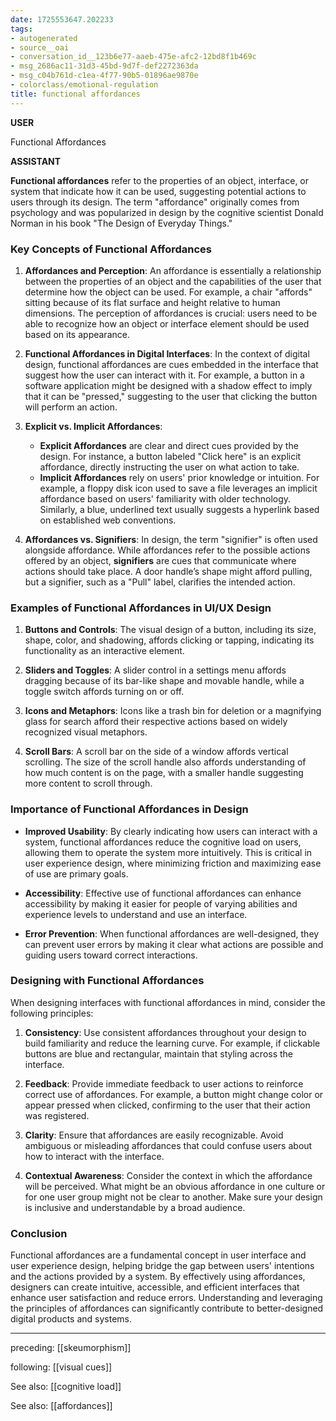 ```yaml
---
date: 1725553647.202233
tags:
- autogenerated
- source__oai
- conversation_id__123b6e77-aaeb-475e-afc2-12bd8f1b469c
- msg_2686ac11-31d3-45bd-9d7f-def2272363da
- msg_c04b761d-c1ea-4f77-90b5-01896ae9870e
- colorclass/emotional-regulation
title: functional affordances
---
```


**USER**

Functional Affordances


**ASSISTANT**

**Functional affordances** refer to the properties of an object, interface, or system that indicate how it can be used, suggesting potential actions to users through its design. The term "affordance" originally comes from psychology and was popularized in design by the cognitive scientist Donald Norman in his book "The Design of Everyday Things."

### Key Concepts of Functional Affordances

1. **Affordances and Perception**: An affordance is essentially a relationship between the properties of an object and the capabilities of the user that determine how the object can be used. For example, a chair "affords" sitting because of its flat surface and height relative to human dimensions. The perception of affordances is crucial: users need to be able to recognize how an object or interface element should be used based on its appearance.

2. **Functional Affordances in Digital Interfaces**: In the context of digital design, functional affordances are cues embedded in the interface that suggest how the user can interact with it. For example, a button in a software application might be designed with a shadow effect to imply that it can be "pressed," suggesting to the user that clicking the button will perform an action.

3. **Explicit vs. Implicit Affordances**:
   - **Explicit Affordances** are clear and direct cues provided by the design. For instance, a button labeled "Click here" is an explicit affordance, directly instructing the user on what action to take.
   - **Implicit Affordances** rely on users' prior knowledge or intuition. For example, a floppy disk icon used to save a file leverages an implicit affordance based on users' familiarity with older technology. Similarly, a blue, underlined text usually suggests a hyperlink based on established web conventions.

4. **Affordances vs. Signifiers**: In design, the term "signifier" is often used alongside affordance. While affordances refer to the possible actions offered by an object, **signifiers** are cues that communicate where actions should take place. A door handle’s shape might afford pulling, but a signifier, such as a "Pull" label, clarifies the intended action.

### Examples of Functional Affordances in UI/UX Design

1. **Buttons and Controls**: The visual design of a button, including its size, shape, color, and shadowing, affords clicking or tapping, indicating its functionality as an interactive element.
   
2. **Sliders and Toggles**: A slider control in a settings menu affords dragging because of its bar-like shape and movable handle, while a toggle switch affords turning on or off.

3. **Icons and Metaphors**: Icons like a trash bin for deletion or a magnifying glass for search afford their respective actions based on widely recognized visual metaphors.

4. **Scroll Bars**: A scroll bar on the side of a window affords vertical scrolling. The size of the scroll handle also affords understanding of how much content is on the page, with a smaller handle suggesting more content to scroll through.

### Importance of Functional Affordances in Design

- **Improved Usability**: By clearly indicating how users can interact with a system, functional affordances reduce the cognitive load on users, allowing them to operate the system more intuitively. This is critical in user experience design, where minimizing friction and maximizing ease of use are primary goals.
  
- **Accessibility**: Effective use of functional affordances can enhance accessibility by making it easier for people of varying abilities and experience levels to understand and use an interface.

- **Error Prevention**: When functional affordances are well-designed, they can prevent user errors by making it clear what actions are possible and guiding users toward correct interactions.

### Designing with Functional Affordances

When designing interfaces with functional affordances in mind, consider the following principles:

1. **Consistency**: Use consistent affordances throughout your design to build familiarity and reduce the learning curve. For example, if clickable buttons are blue and rectangular, maintain that styling across the interface.

2. **Feedback**: Provide immediate feedback to user actions to reinforce correct use of affordances. For example, a button might change color or appear pressed when clicked, confirming to the user that their action was registered.

3. **Clarity**: Ensure that affordances are easily recognizable. Avoid ambiguous or misleading affordances that could confuse users about how to interact with the interface.

4. **Contextual Awareness**: Consider the context in which the affordance will be perceived. What might be an obvious affordance in one culture or for one user group might not be clear to another. Make sure your design is inclusive and understandable by a broad audience.

### Conclusion

Functional affordances are a fundamental concept in user interface and user experience design, helping bridge the gap between users' intentions and the actions provided by a system. By effectively using affordances, designers can create intuitive, accessible, and efficient interfaces that enhance user satisfaction and reduce errors. Understanding and leveraging the principles of affordances can significantly contribute to better-designed digital products and systems.


---

preceding: [[skeumorphism]]  


following: [[visual cues]]

See also: [[cognitive load]]


See also: [[affordances]]